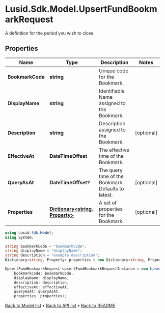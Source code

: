 # Lusid.Sdk.Model.UpsertFundBookmarkRequest
A definition for the period you wish to close

## Properties

Name | Type | Description | Notes
------------ | ------------- | ------------- | -------------
**BookmarkCode** | **string** | Unique code for the Bookmark. | 
**DisplayName** | **string** | Identifiable Name assigned to the Bookmark. | 
**Description** | **string** | Description assigned to the Bookmark. | [optional] 
**EffectiveAt** | **DateTimeOffset** | The effective time of the Bookmark. | 
**QueryAsAt** | **DateTimeOffset?** | The query time of the Bookmark. Defaults to latest. | [optional] 
**Properties** | [**Dictionary&lt;string, Property&gt;**](Property.md) | A set of properties for the Bookmark. | [optional] 

```csharp
using Lusid.Sdk.Model;
using System;

string bookmarkCode = "bookmarkCode";
string displayName = "displayName";
string description = "example description";
Dictionary<string, Property> properties = new Dictionary<string, Property>();

UpsertFundBookmarkRequest upsertFundBookmarkRequestInstance = new UpsertFundBookmarkRequest(
    bookmarkCode: bookmarkCode,
    displayName: displayName,
    description: description,
    effectiveAt: effectiveAt,
    queryAsAt: queryAsAt,
    properties: properties);
```

[Back to Model list](../README.md#documentation-for-models) &#8226; [Back to API list](../README.md#documentation-for-api-endpoints) &#8226; [Back to README](../README.md)
